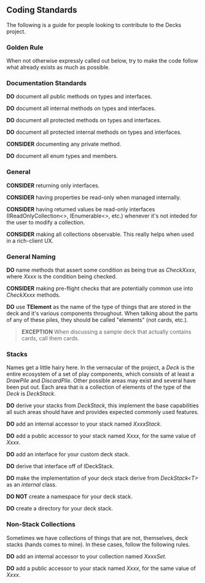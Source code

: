 ## Coding Standards ##

The following is a guide for people looking to contribute to the Decks project.

### Golden Rule ###
When not otherwise expressly called out below, try to make the code follow what already 
exists as much as possible.

### Documentation Standards ###

**DO** document all public methods on types and interfaces.

**DO** document all internal methods on types and interfaces.

**DO** document all protected methods on types and interfaces.

**DO** document all protected internal methods on types and interfaces.

**CONSIDER** documenting any private method.

**DO** document all enum types and members.

### General ###

**CONSIDER** returning only interfaces.

**CONSIDER** having properties be read-only when managed internally.

**CONSIDER** having returned values be read-only interfaces (IReadOnlyCollection<>,
IEnumerable<>, etc.) whenever it's not inteded for the user to modify a collection.

**CONSIDER** making all collections observable.   This really helps when used in a rich-client UX.

### General Naming ###

**DO** name methods that assert some condition as being true as *CheckXxxx*, where *Xxxx* is the condition
being checked.

**CONSIDER** making pre-flight checks that are potentially common use into *CheckXxxx* methods.

**DO** use **TElement** as the name of the type of things that are stored in the 
deck and it's various components throughout.  When talking about the parts of any 
of these piles, they should be called "elements" (not cards, etc.).  

>	**EXCEPTION** When discussing a sample deck that actually contains cards, call 
>   them cards.

### Stacks ###

Names get a little hairy here.  In the vernacular of the project, a *Deck* is the entire ecosystem
of a set of play components, which consists of at least a *DrawPile* and *DiscardPile*.  Other possible 
areas may exist and several have been put out.  Each area that is a collection of elements of the type of
the *Deck* is  *DeckStack*.

**DO** derive your stacks from *DeckStack*, this implement the base capabilities all such areas should have
and provides expected commonly used features.

**DO** add an internal accessor to your stack named *XxxxStack*.

**DO** add a public accessor to your stack named *Xxxx*, for the same value of *Xxxx*.

**DO** add an interface for your custom deck stack.

**DO** derive that interface off of IDeckStack<T>.

**DO** make the implementation of your deck stack derive from *DeckStack&lt;T&gt;* as an *internal* class.

**DO NOT** create a namespace for your deck stack.

**DO** create a directory for your deck stack.

### Non-Stack Collections ###

Sometimes we have collections of things that are not, themselves, deck stacks (hands comes to mine).
In these cases, follow the following rules.

**DO** add an internal accessor to your collection named *XxxxSet*.

**DO** add a public accessor to your stack named *Xxxx*, for the same value of *Xxxx*.
